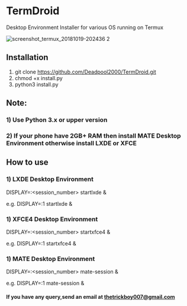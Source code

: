 # TermDroid
Desktop Environment Installer for various OS running on Termux

![screenshot_termux_20181019-202436 2](https://user-images.githubusercontent.com/32305505/47226191-8527a080-d3dd-11e8-9ddc-68182f546140.png)


## Installation
1) git clone https://github.com/Deadpool2000/TermDroid.git
2) chmod +x install.py
3) python3 install.py

## Note: 

### 1) Use Python 3.x or upper version

### 2) If your phone have 2GB+ RAM then install MATE Desktop Environment otherwise install LXDE or XFCE

## How to use
### 1) LXDE Desktop Environment 
DISPLAY=:<session_number> startlxde &

e.g. DISPLAY=:1 startlxde &

### 1) XFCE4 Desktop Environment 
DISPLAY=:<session_number> startxfce4 &

e.g. DISPLAY=:1 startxfce4 &

### 1) MATE Desktop Environment 
DISPLAY=:<session_number> mate-session &

e.g. DISPLAY=:1 mate-session &


#### If you have any query,send an email at thetrickboy007@gmail.com
